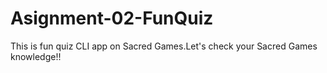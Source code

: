 # Asignment-02-FunQuiz
This is fun quiz CLI app on Sacred Games.Let's check your Sacred Games knowledge!!
